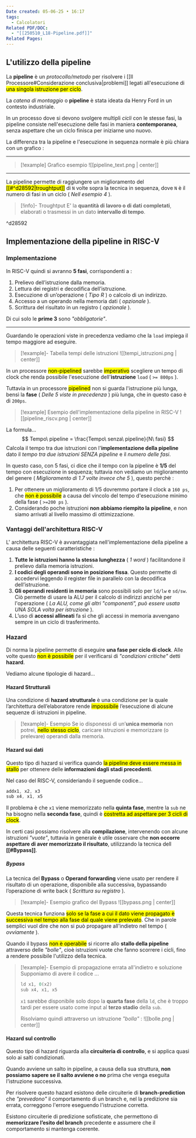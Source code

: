 ```yaml
---
Date created: 05-06-25 • 16:17
tags:
  - Calcolatori
Related PDF/DOC:
  - "[[250510_L18-Pipeline.pdf]]"
Related Pages:
---
```

## L'utilizzo della pipeline

La **pipeline** è un *protocollo/metodo* per risolvere i [[Il Processore#Considerazione conclusiva|problemi]] legati all'esecuzione di <mark class="hltr-orange">una singola istruzione per ciclo</mark>. 

La *catena di montaggio* o **pipeline** è stata ideata da Henry Ford in un contesto industriale.

In un processo dove si devono svolgere multipli *cicli* con le stesse fasi, la pipeline consiste nell'esecuzione delle fasi in maniera **contemporanea**, senza aspettare che un ciclo finisca per iniziarne uno nuovo.

La differenza tra la pipeline e l'esecuzione in sequenza normale è più chiara con un grafico :

---

> [!example] Grafico esempio
>![[pipeline_text.png | center]]

---

La pipeline permette di raggiungere un miglioramento del <mark class="hltr-orange">[[#^d28592|troughtput]]</mark> di `N` volte sopra la tecnica in sequenza, dove `N` è il numero di fasi in un ciclo ( *Nell esempio 4* ).

> [!info]- Troughtput
> E' la **quantità di lavoro o di dati completati**, elaborati o trasmessi in un dato **intervallo di tempo**.

^d28592

## Implementazione della pipeline in RISC-V

### Implementazione

In RISC-V quindi si avranno **5 fasi**, corrispondenti a :
1. Prelievo dell’istruzione dalla memoria.
2. Lettura dei registri e decodifica dell’istruzione.
3. Esecuzione di un’operazione ( *Tipo R* ) o calcolo di un indirizzo.
4. Accesso a un operando nella memoria dati ( *opzionale* ). 
5. Scrittura del risultato in un registro ( *opzionale* ).

Di cui solo le **prime 3** sono *"obbligatorie"*.

---

Guardando le operazioni viste in precedenza vediamo che la `load`  impiega il tempo maggiore ad eseguire.

> [!example]- Tabella tempi delle istruzioni
> ![[tempi_istruzioni.png | center]]

In un processore <mark class="hltr-orange">non-pipelined</mark> sarebbe <mark class="hltr-red">imperativo</mark> scegliere un tempo di clock che renda possibile l'esecuzione dell'**istruzione** `load` ( `>= 800ps` ).

Tuttavia in un processore <mark class="hltr-blue">pipelined</mark> non si guarda l'istruzione più lunga, bensì la **fase** ( *Delle 5 viste in precedenza* ) più lunga, che in questo caso è di `200ps`.

> [!example] Esempio dell'implementazione della pipeline in RISC-V 
> ![[pipeline_riscv.png | center]]

La formula...
$$
Tempo\ pipeline = \frac{Tempo\ senza\ pipeline}{N\ fasi}
$$
Calcola il tempo tra due istruzioni con l'**implementazione della pipeline** dato il *tempo tra due istruzioni SENZA pipeline* e il *numero delle fasi*.

In questo caso, con 5 fasi, ci dice che il tempo con la pipeline è **$1/5$** del tempo con esecuzione in sequenza; tuttavia non vediamo un miglioramento del genere ( *Miglioramento di $1.7$ volte invece che 5* ), questo perchè :

1. Per ottenere un miglioramento di $1/5$ dovremmo portare il clock a `160 ps`, che <mark class="hltr-red">non è possibile</mark> a causa del vincolo del tempo d'esecuzione minimo della fase ( `>=200 ps` ).
2. Considerando poche istruzioni **non abbiamo riempito la pipeline**, e non siamo arrivati al livello massimo di ottimizzazione.

### Vantaggi dell'architettura RISC-V
L' architettura RISC-V è avvantaggiata nell'implementazione della pipeline a causa delle seguenti caratteristiche :
1. **Tutte le istruzioni hanno la stessa lunghezza** ( *1 word* ) facilitandone il prelievo dalla memoria istruzioni.
2. **I codici degli operandi sono in posizione fissa**. Questo permette di accedervi leggendo il register file in parallelo con la decodifica dell’istruzione.
3. **Gli operandi residenti in memoria** sono possibili solo per `ld/lw` e `sd/sw`. 
   Ciò permette di usare la ALU per il calcolo di indirizzi anzichè per l'operazione ( *La ALU, come gli altri "componenti", può essere usata UNA SOLA volta per istruzione* ).
4. L’uso di **accessi allineati** fa sì che gli accessi in memoria avvengano sempre in un ciclo di trasferimento.

### Hazard
Di norma la pipeline permette di eseguire **una fase per ciclo di clock**. 
Alle volte questo <mark class="hltr-red">non è possibile</mark> per il verificarsi di *"condizioni critiche"* detti **hazard**. 

Vediamo alcune tipologie di hazard...

#### Hazard Strutturali
Una condizione di **hazard strutturale** è una condizione per la quale l’architettura dell’elaboratore rende <mark class="hltr-red">impossibile</mark> l’esecuzione di alcune sequenze di istruzioni in pipeline.


> [!example]- Esempio
> Se io disponessi di un’**unica memoria** non potrei, <mark class="hltr-orange">nello stesso ciclo</mark>, caricare istruzioni e memorizzare (o prelevare) operandi dalla memoria.

#### Hazard sui dati
Questo tipo di hazard si verifica quando <mark class="hltr-orange">la pipeline deve essere messa in stallo</mark> per ottenere delle **informazioni dagli stadi precedenti**.

Nel caso del RISC-V, consideriando il seguende codice...

```c
addx1, x2, x3 
sub x4, x1, x5
```

Il problema è che `x1` viene memorizzato nella **quinta fase**, mentre la `sub` ne ha bisogno nella **seconda fase**, quindi è <mark class="hltr-red">costretta ad aspettare per 3 cicli di clock</mark>.

In certi casi possiamo risolvere alla **compilazione**, intervenendo con alcune istruzioni *"vuote"*, tuttavia in generale è utile osservare che **non occorre aspettare di aver memorizzato il risultato**, utilizzando la tecnica dell **[[#Bypass]]**.

##### Bypass

La tecnica del **Bypass** o **Operand forwarding** viene usato per rendere il risultato di un operazione, disponibile alla successiva, bypassando l’operazione di write back ( *Scrittura su registro* ).

> [!example]- Esempio grafico del Bypass
> ![[bypass.png | center]]

Questa tecnica funziona <mark class="hltr-red">solo se la fase a cui il dato viene propagato è successiva nel tempo alla fase dal quale viene prelevato</mark>. Che in parole semplici vuol dire che non si può propagare all'indietro nel tempo ( *ovviamente* ).

Quando il bypass <mark class="hltr-orange">non è operabile</mark> si ricorre allo **stallo della pipeline** attraverso delle *"bolle"*, cioè istruzioni vuote che fanno scorrere i cicli, fino a rendere possibile l'utilizzo della tecnica.

> [!example]- Esempio di propagazione errata all'indietro e soluzione
> Supponiamo di avere il codice ...
> ```c
> ld x1, 0(x2) 
> sub x4, x1, x5
>```
> `x1` sarebbe disponibile solo dopo la **quarta fase** della `ld`, che è troppo tardi per essere usato come input al **terzo stadio** della `sub`.
> 
> Risolviamo quindi attraverso un istruzione *"bolla"* :
> ![[bolle.png | center]]


#### Hazard sul controllo
Questo tipo di hazard riguarda alla **circuiteria di controllo**, e si applica quasi solo ai salti condizionati.

Quando avviene un salto in pipeline, a causa della sua struttura, **non possiamo sapere se il salto avviene o no** prima che venga eseguita l'istruzione successiva.

Per risolvere questo hazard esistono delle circuiterie di **branch-prediction** che *"prevedono"* il comportamento di un branch e, nel la predizione sia errata, correggono l'errore eseguendo l'istruzione corretta.

Esistono circuiterie di predizione sofisticate, che permettono di **memorizzare l’esito del branch** precedente e assumere che il comportamento si mantenga coerente.
